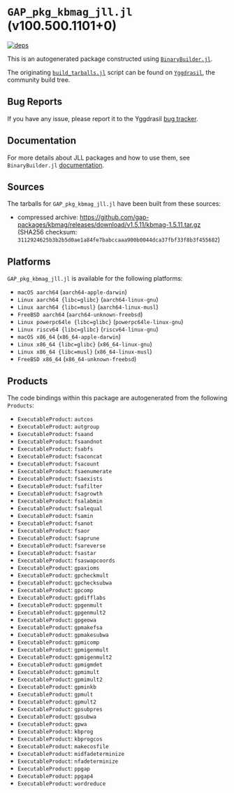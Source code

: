 # `GAP_pkg_kbmag_jll.jl` (v100.500.1101+0)

[![deps](https://juliahub.com/docs/GAP_pkg_kbmag_jll/deps.svg)](https://juliahub.com/ui/Packages/General/GAP_pkg_kbmag_jll/)

This is an autogenerated package constructed using [`BinaryBuilder.jl`](https://github.com/JuliaPackaging/BinaryBuilder.jl).

The originating [`build_tarballs.jl`](https://github.com/JuliaPackaging/Yggdrasil/blob/b02ce421182574f1e4f793567dc52a407c5a8c45/G/GAP_pkg/GAP_pkg_kbmag/build_tarballs.jl) script can be found on [`Yggdrasil`](https://github.com/JuliaPackaging/Yggdrasil/), the community build tree.

## Bug Reports

If you have any issue, please report it to the Yggdrasil [bug tracker](https://github.com/JuliaPackaging/Yggdrasil/issues).

## Documentation

For more details about JLL packages and how to use them, see `BinaryBuilder.jl` [documentation](https://docs.binarybuilder.org/stable/jll/).

## Sources

The tarballs for `GAP_pkg_kbmag_jll.jl` have been built from these sources:

* compressed archive: https://github.com/gap-packages/kbmag/releases/download/v1.5.11/kbmag-1.5.11.tar.gz (SHA256 checksum: `3112924625b3b2b5d0ae1a84fe7babccaaa900b0044dca37fbf33f8b3f455682`)

## Platforms

`GAP_pkg_kbmag_jll.jl` is available for the following platforms:

* `macOS aarch64` (`aarch64-apple-darwin`)
* `Linux aarch64 {libc=glibc}` (`aarch64-linux-gnu`)
* `Linux aarch64 {libc=musl}` (`aarch64-linux-musl`)
* `FreeBSD aarch64` (`aarch64-unknown-freebsd`)
* `Linux powerpc64le {libc=glibc}` (`powerpc64le-linux-gnu`)
* `Linux riscv64 {libc=glibc}` (`riscv64-linux-gnu`)
* `macOS x86_64` (`x86_64-apple-darwin`)
* `Linux x86_64 {libc=glibc}` (`x86_64-linux-gnu`)
* `Linux x86_64 {libc=musl}` (`x86_64-linux-musl`)
* `FreeBSD x86_64` (`x86_64-unknown-freebsd`)

## Products

The code bindings within this package are autogenerated from the following `Products`:

* `ExecutableProduct`: `autcos`
* `ExecutableProduct`: `autgroup`
* `ExecutableProduct`: `fsaand`
* `ExecutableProduct`: `fsaandnot`
* `ExecutableProduct`: `fsabfs`
* `ExecutableProduct`: `fsaconcat`
* `ExecutableProduct`: `fsacount`
* `ExecutableProduct`: `fsaenumerate`
* `ExecutableProduct`: `fsaexists`
* `ExecutableProduct`: `fsafilter`
* `ExecutableProduct`: `fsagrowth`
* `ExecutableProduct`: `fsalabmin`
* `ExecutableProduct`: `fsalequal`
* `ExecutableProduct`: `fsamin`
* `ExecutableProduct`: `fsanot`
* `ExecutableProduct`: `fsaor`
* `ExecutableProduct`: `fsaprune`
* `ExecutableProduct`: `fsareverse`
* `ExecutableProduct`: `fsastar`
* `ExecutableProduct`: `fsaswapcoords`
* `ExecutableProduct`: `gpaxioms`
* `ExecutableProduct`: `gpcheckmult`
* `ExecutableProduct`: `gpchecksubwa`
* `ExecutableProduct`: `gpcomp`
* `ExecutableProduct`: `gpdifflabs`
* `ExecutableProduct`: `gpgenmult`
* `ExecutableProduct`: `gpgenmult2`
* `ExecutableProduct`: `gpgeowa`
* `ExecutableProduct`: `gpmakefsa`
* `ExecutableProduct`: `gpmakesubwa`
* `ExecutableProduct`: `gpmicomp`
* `ExecutableProduct`: `gpmigenmult`
* `ExecutableProduct`: `gpmigenmult2`
* `ExecutableProduct`: `gpmigmdet`
* `ExecutableProduct`: `gpmimult`
* `ExecutableProduct`: `gpmimult2`
* `ExecutableProduct`: `gpminkb`
* `ExecutableProduct`: `gpmult`
* `ExecutableProduct`: `gpmult2`
* `ExecutableProduct`: `gpsubpres`
* `ExecutableProduct`: `gpsubwa`
* `ExecutableProduct`: `gpwa`
* `ExecutableProduct`: `kbprog`
* `ExecutableProduct`: `kbprogcos`
* `ExecutableProduct`: `makecosfile`
* `ExecutableProduct`: `midfadeterminize`
* `ExecutableProduct`: `nfadeterminize`
* `ExecutableProduct`: `ppgap`
* `ExecutableProduct`: `ppgap4`
* `ExecutableProduct`: `wordreduce`
